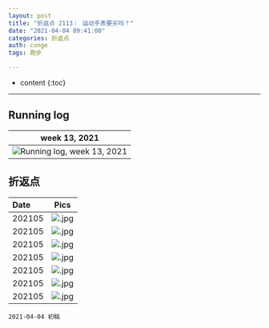 ```yaml
---
layout: post
title: "折返点 2113｜ 运动手表要买吗？"
date: "2021-04-04 09:41:00"
categories: 折返点
auth: conge
tags: 跑步

---
```

* content
{:toc}



----

## Running log

|week 13, 2021|
|:----:|
|![Running log, week 13, 2021](/assets/images/折返点/2021_wk1.png)|


## 折返点

|Date|Pics|
|:----|:----:|
|202105|![.jpg](/assets/images/折返点/.jpg)  |
|202105|![.jpg](/assets/images/折返点/.jpg)  |
|202105|![.jpg](/assets/images/折返点/.jpg)  |
|202105|![.jpg](/assets/images/折返点/.jpg)  |
|202105|![.jpg](/assets/images/折返点/.jpg)  |
|202105|![.jpg](/assets/images/折返点/.jpg)  |
|202105|![.jpg](/assets/images/折返点/.jpg)  |


```
2021-04-04 初稿
```